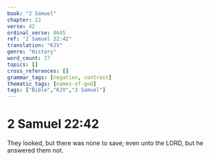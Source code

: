 ```yaml
---
book: "2 Samuel"
chapter: 22
verse: 42
ordinal_verse: 8645
ref: "2 Samuel 22:42"
translation: "KJV"
genre: "History"
word_count: 17
topics: []
cross_references: []
grammar_tags: [negation, contrast]
thematic_tags: [names-of-god]
tags: ["Bible","KJV","2 Samuel"]
---
```


# 2 Samuel 22:42

They looked, but there was none to save; even unto the LORD, but he answered them not.

